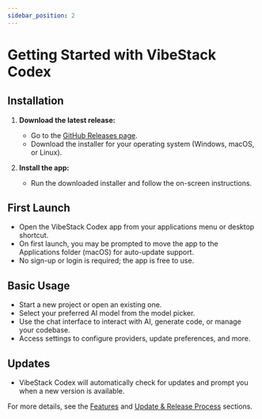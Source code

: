 ```yaml
---
sidebar_position: 2
---
```


# Getting Started with VibeStack Codex

## Installation

1. **Download the latest release:**
   - Go to the [GitHub Releases page](https://github.com/iotserver24/codex/releases).
   - Download the installer for your operating system (Windows, macOS, or Linux).

2. **Install the app:**
   - Run the downloaded installer and follow the on-screen instructions.

## First Launch
- Open the VibeStack Codex app from your applications menu or desktop shortcut.
- On first launch, you may be prompted to move the app to the Applications folder (macOS) for auto-update support.
- No sign-up or login is required; the app is free to use.

## Basic Usage
- Start a new project or open an existing one.
- Select your preferred AI model from the model picker.
- Use the chat interface to interact with AI, generate code, or manage your codebase.
- Access settings to configure providers, update preferences, and more.

## Updates
- VibeStack Codex will automatically check for updates and prompt you when a new version is available.

For more details, see the [Features](features) and [Update & Release Process](updates) sections. 